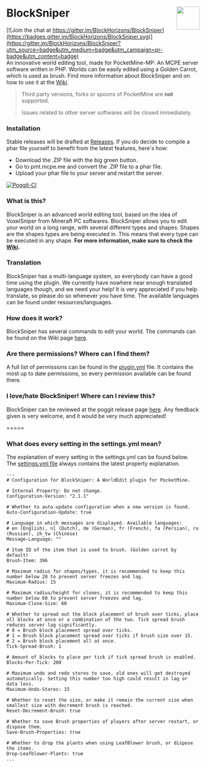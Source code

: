 # BlockSniper<a href="https://github.com/Sandertv/BlockSniper"><img src="https://github.com/Sandertv/BlockSniper/blob/master/resources/BlockSniperLogo.png" width="60" height="60" align="right"></a>

[![Join the chat at https://gitter.im/BlockHorizons/BlockSniper](https://badges.gitter.im/BlockHorizons/BlockSniper.svg)](https://gitter.im/BlockHorizons/BlockSniper?utm_source=badge&utm_medium=badge&utm_campaign=pr-badge&utm_content=badge)<br>
An innovative world editing tool, made for PocketMine-MP: An MCPE server software written in PHP. Worlds can be easily edited using a Golden Carrot, which is used as brush. Find more information about BlockSniper and on how to use it at the [Wiki](https://github.com/Sandertv/BlockSniper/wiki).

> Third party versions, forks or spoons of PocketMine are **not** supported.
> 
> Issues related to other server softwares will be closed immediately.

### Installation
Stable releases will be drafted at [Releases](https://github.com/Sandertv/BlockSniper/releases).
If you do decide to compile a phar file yourself to benefit from the latest features, here's how:
 - Download the .ZIP file with the big green button.
 - Go to pmt.mcpe.me and convert the .ZIP file to a phar file.
 - Upload your phar file to your server and restart the server.

[![Poggit-CI](https://poggit.pmmp.io/ci.badge/Sandertv/BlockSniper/BlockSniper)](https://poggit.pmmp.io/ci/Sandertv/BlockSniper/BlockSniper)

### What is this?
BlockSniper is an advanced world editing tool, based on the idea of VoxelSniper from Mineraft PC softwares.
BlockSniper allows you to edit your world on a long range, with several different types and shapes. Shapes are the shapes types are being executed in. This means that every type can be executed in any shape.
**For more information, make sure to check the [Wiki](https://github.com/Sandertv/BlockSniper/wiki).**

### Translation
BlockSniper has a multi-language system, so everybody can have a good time using the plugin. We currently have nowhere near enough translated languages though, and we need your help! It is very appreciated if you help translate, so please do so whenever you have time. The available languages can be found under resources/languages.

### How does it work?
BlockSniper has several commands to edit your world. The commands can be found on the Wiki page [here](https://github.com/Sandertv/BlockSniper/wiki/Commands).


### Are there permissions? Where can I find them?
A full list of permissions can be found in the [plugin.yml](https://github.com/Sandertv/BlockSniper/blob/master/plugin.yml) file. 
It contains the most up to date permissions, so every permission available can be found there.

### I love/hate BlockSniper! Where can I review this?
BlockSniper can be reviewed at the poggit release page [here](https://poggit.pmmp.io/p/BlockSniper/).
Any feedback given is very welcome, and it would be very much appreciated!

=====

### What does every setting in the settings.yml mean?
The explanation of every setting in the settings.yml can be found below. The [settings.yml file](https://github.com/Sandertv/BlockSniper/blob/master/resources/settings.yml) always contains the latest property explanation.

```
---
# Configuration for BlockSniper: A WorldEdit plugin for PocketMine.

# Internal Property: Do not change.
Configuration-Version: "2.1.1"

# Whether to auto-update configuration when a new version is found.
Auto-Configuration-Update: true

# Language in which messages are displayed. Available languages:
# en (English), nl (Dutch), de (German), fr (French), fa (Persian), ru (Russian), zh_tw (Chinese)
Message-Language: ""

# Item ID of the item that is used to brush. (Golden carrot by default)
Brush-Item: 396

# Maximum radius for shapes/types, it is recommended to keep this number below 20 to prevent server freezes and lag.
Maximum-Radius: 15

# Maximum radius/height for clones, it is recommended to keep this number below 60 to prevent server freezes and lag.
Maximum-Clone-Size: 60

# Whether to spread out the block placement of brush over ticks, place all blocks at once or a combination of the two. Tick spread brush reduces server lag significantly.
# 0 = Brush block placement spread over ticks.
# 1 = Brush block placement spread over ticks if brush size over 15.
# 2 = Brush block placement all at once.
Tick-Spread-Brush: 1

# Amount of blocks to place per tick if tick spread brush is enabled.
Blocks-Per-Tick: 200

# Maximum undo and redo stores to save, old ones will get destroyed automatically. Setting this number too high could result in lag or data loss.
Maximum-Undo-Stores: 15

# Whether to reset the size, or make it remain the current size when smallest size with decrement brush is reached.
Reset-Decrement-Brush: true

# Whether to save Brush properties of players after server restart, or dispose them.
Save-Brush-Properties: true

# Whether to drop the plants when using LeafBlower brush, or dispose the items.
Drop-Leafblower-Plants: true
...
```